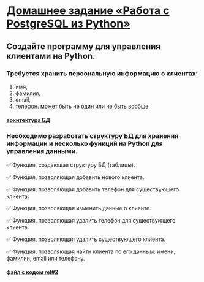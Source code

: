 # [Домашнее задание «Работа с PostgreSQL из Python»](https://github.com/netology-code/py-homeworks-db/tree/SQLPY-76/05-psycopg)

## Создайте программу для управления клиентами на Python.

### Требуется хранить персональную информацию о клиентах:
1) имя,
2) фамилия,
3) email,
4) телефон. может быть не один или не быть вообще

#### [архитектура БД](https://github.com/Nikolay08041979/PostgreSQL-Python/blob/master/client_db.gif)

### Необходимо разработать структуру БД для хранения информации и несколько функций на Python для управления данными.

✅ Функция, создающая структуру БД (таблицы).

✅ Функция, позволяющая добавить нового клиента.

✅ Функция, позволяющая добавить телефон для существующего клиента.

✅ Функция, позволяющая изменить данные о клиенте.

✅ Функция, позволяющая удалить телефон для существующего клиента.

✅ Функция, позволяющая удалить существующего клиента.

✅ Функция, позволяющая найти клиента по его данным: имени, фамилии, email или телефону.

#### [файл с кодом rel#2](https://github.com/Nikolay08041979/PostgreSQL-Python/blob/master/hw_postgressql_python.py)